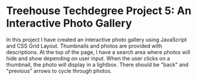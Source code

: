 # Treehouse Techdegree Project 5: An Interactive Photo Gallery 
 
In this project I have created an interactive photo gallery using JavaScript and CSS Grid Layout. Thumbnails and photos are provided with descriptions. At the top of the page, I have a search area where photos will hide and show depending on user input. When the user clicks on a thumbnail, the photo will display in a lightbox. There should be "back" and "previous" arrows to cycle through photos.
